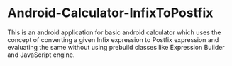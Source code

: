 # Android-Calculator-InfixToPostfix
This is an android application for basic android calculator which uses the concept of converting a given Infix expression to Postfix expression and evaluating the same without using prebuild classes like Expression Builder and JavaScript engine.
